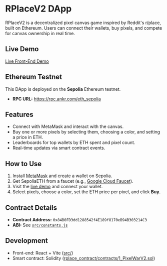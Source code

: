 # RPlaceV2 DApp

RPlaceV2 is a decentralized pixel canvas game inspired by Reddit's r/place, built on Ethereum. Users can connect their wallets, buy pixels, and compete for canvas ownership in real time.

## Live Demo

[Live Front-End Demo](https://vnnamng.github.io/rplace-dapp/)

## Ethereum Testnet

This DApp is deployed on the **Sepolia** Ethereum testnet.

- **RPC URL:** https://rpc.ankr.com/eth_sepolia

## Features

- Connect with MetaMask and interact with the canvas.
- Buy one or more pixels by selecting them, choosing a color, and setting a price in ETH.
- Leaderboards for top wallets by ETH spent and pixel count.
- Real-time updates via smart contract events.

## How to Use

1. Install [MetaMask](https://metamask.io/) and create a wallet on Sepolia.
2. Get SepoliaETH from a faucet (e.g., [Google Cloud Faucet](https://cloud.google.com/application/web3/faucet/ethereum/sepolia)).
3. Visit the [live demo](https://your-deployed-frontend-link.com) and connect your wallet.
4. Select pixels, choose a color, set the ETH price per pixel, and click **Buy**.

## Contract Details

- **Contract Address:** `0x84B0FD3dd1288542f4E189f8170eB94B303214C3`
- **ABI:** See [`src/constants.js`](src/constants.js)

## Development

- Front-end: React + Vite ([src/](src/))
- Smart contract: Solidity ([rplace_contract/contracts/1_PixelWarV2.sol](rplace_contract/contracts/1_PixelWarV2.sol))
